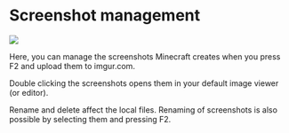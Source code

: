# Screenshot management
![](http://dethware.org/pics/mmchelp/screenshots.png)

Here, you can manage the screenshots Minecraft creates when you press F2 and upload them to imgur.com.

Double clicking the screenshots opens them in your default image viewer (or editor).

Rename and delete affect the local files. Renaming of screenshots is also possible by selecting them and pressing F2.
